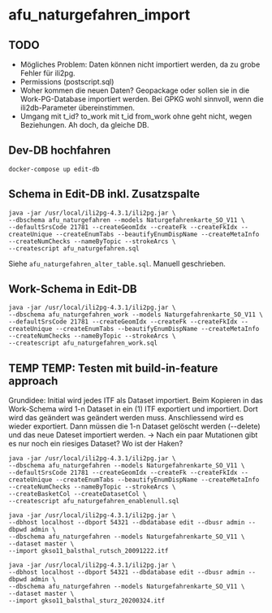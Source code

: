 # afu_naturgefahren_import

## TODO
- Mögliches Problem: Daten können nicht importiert werden, da zu grobe Fehler für ili2pg.
- Permissions (postscript.sql)
- Woher kommen die neuen Daten? Geopackage oder sollen sie in die Work-PG-Database importiert werden. Bei GPKG wohl sinnvoll, wenn die ili2db-Parameter übereinstimmen.
- Umgang mit t_id? to_work mit t_id from_work ohne geht nicht, wegen Beziehungen. Ah doch, da gleiche DB.

## Dev-DB hochfahren
```
docker-compose up edit-db
```

## Schema in Edit-DB inkl. Zusatzspalte

```
java -jar /usr/local/ili2pg-4.3.1/ili2pg.jar \
--dbschema afu_naturgefahren --models Naturgefahrenkarte_SO_V11 \
--defaultSrsCode 21781 --createGeomIdx --createFk --createFkIdx --createUnique --createEnumTabs --beautifyEnumDispName --createMetaInfo --createNumChecks --nameByTopic --strokeArcs \
--createscript afu_naturgefahren.sql
```

Siehe `afu_naturgefahren_alter_table.sql`. Manuell geschrieben.

## Work-Schema in Edit-DB 

```
java -jar /usr/local/ili2pg-4.3.1/ili2pg.jar \
--dbschema afu_naturgefahren_work --models Naturgefahrenkarte_SO_V11 \
--defaultSrsCode 21781 --createGeomIdx --createFk --createFkIdx --createUnique --createEnumTabs --beautifyEnumDispName --createMetaInfo --createNumChecks --nameByTopic --strokeArcs \
--createscript afu_naturgefahren_work.sql
```

## TEMP TEMP: Testen mit build-in-feature approach

Grundidee: Initial wird jedes ITF als Dataset importiert. Beim Kopieren in das Work-Schema wird 1-n Dataset in ein (1) ITF exportiert und importiert. Dort wird das geändert was geändert werden muss. Anschliessend wird es wieder exportiert. Dann müssen die 1-n Dataset gelöscht werden (--delete) und das neue Dateset importiert werden. -> Nach ein paar Mutationen gibt es nur noch ein riesiges Dataset? Wo ist der Haken? 


```
java -jar /usr/local/ili2pg-4.3.1/ili2pg.jar \
--dbschema afu_naturgefahren --models Naturgefahrenkarte_SO_V11 \
--defaultSrsCode 21781 --createGeomIdx --createFk --createFkIdx --createUnique --createEnumTabs --beautifyEnumDispName --createMetaInfo --createNumChecks --nameByTopic --strokeArcs \
--createBasketCol --createDatasetCol \
--createscript afu_naturgefahren_enablenull.sql
```

```
java -jar /usr/local/ili2pg-4.3.1/ili2pg.jar \
--dbhost localhost --dbport 54321 --dbdatabase edit --dbusr admin --dbpwd admin \
--dbschema afu_naturgefahren --models Naturgefahrenkarte_SO_V11 \
--dataset master \
--import gkso11_balsthal_rutsch_20091222.itf
```

```
java -jar /usr/local/ili2pg-4.3.1/ili2pg.jar \
--dbhost localhost --dbport 54321 --dbdatabase edit --dbusr admin --dbpwd admin \
--dbschema afu_naturgefahren --models Naturgefahrenkarte_SO_V11 \
--dataset master \
--import gkso11_balsthal_sturz_20200324.itf
```